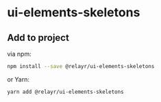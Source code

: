# ui-elements-skeletons

## Add to project

via npm:

```bash
npm install --save @relayr/ui-elements-skeletons
```

or Yarn:
```bash
yarn add @relayr/ui-elements-skeletons
```
